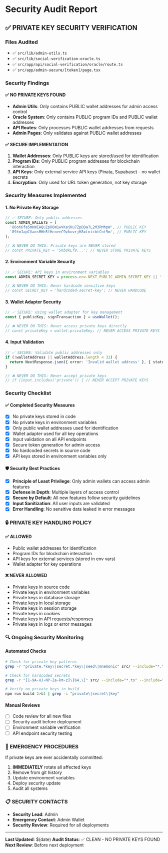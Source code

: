 # Security Audit Report

## ✅ PRIVATE KEY SECURITY VERIFICATION

### Files Audited
- ✅ `src/lib/admin-utils.ts`
- ✅ `src/lib/social-verification-oracle.ts`
- ✅ `src/app/api/social-verification/oracle/route.ts`
- ✅ `src/app/admin-secure/[token]/page.tsx`

### Security Findings

#### ✅ NO PRIVATE KEYS FOUND
- **Admin Utils**: Only contains PUBLIC wallet addresses for admin access control
- **Oracle System**: Only contains PUBLIC program IDs and PUBLIC wallet addresses
- **API Routes**: Only processes PUBLIC wallet addresses from requests
- **Admin Pages**: Only validates against PUBLIC wallet addresses

#### ✅ SECURE IMPLEMENTATION
1. **Wallet Addresses**: Only PUBLIC keys are stored/used for identification
2. **Program IDs**: Only PUBLIC program addresses for blockchain interaction
3. **API Keys**: Only external service API keys (Pinata, Supabase) - no wallet secrets
4. **Encryption**: Only used for URL token generation, not key storage

### Security Measures Implemented

#### 1. **No Private Key Storage**
```typescript
// ✅ SECURE: Only public addresses
const ADMIN_WALLETS = [
  '86oK6fa5mKWEAQuZpR6W1wVKajKu7ZpDBa7L2M3RMhpW', // PUBLIC KEY
  '89fmJapCVaosMHh5fHcoeeC9vkuvrjH8xLnicbtCnt5m', // PUBLIC KEY
];

// ❌ NEVER DO THIS: Private keys are NEVER stored
// const PRIVATE_KEY = '5Kb8kLf9...'; // NEVER STORE PRIVATE KEYS
```

#### 2. **Environment Variable Security**
```typescript
// ✅ SECURE: API keys in environment variables
const ADMIN_SECRET_KEY = process.env.NEXT_PUBLIC_ADMIN_SECRET_KEY || 'fallback';

// ❌ NEVER DO THIS: Never hardcode sensitive keys
// const SECRET_KEY = 'hardcoded-secret-key'; // NEVER HARDCODE
```

#### 3. **Wallet Adapter Security**
```typescript
// ✅ SECURE: Using wallet adapter for key management
const { publicKey, signTransaction } = useWallet();

// ❌ NEVER DO THIS: Never access private keys directly
// const privateKey = wallet.privateKey; // NEVER ACCESS PRIVATE KEYS
```

#### 4. **Input Validation**
```typescript
// ✅ SECURE: Validate public addresses only
if (!walletAddress || walletAddress.length < 32) {
  return NextResponse.json({ error: 'Invalid wallet address' }, { status: 400 });
}

// ❌ NEVER DO THIS: Never accept private keys
// if (input.includes('private')) { // NEVER ACCEPT PRIVATE KEYS
```

### Security Checklist

#### ✅ Completed Security Measures
- [x] No private keys stored in code
- [x] No private keys in environment variables
- [x] Only public wallet addresses used for identification
- [x] Wallet adapter used for all key operations
- [x] Input validation on all API endpoints
- [x] Secure token generation for admin access
- [x] No hardcoded secrets in source code
- [x] API keys stored in environment variables only

#### 🛡️ Security Best Practices
- [x] **Principle of Least Privilege**: Only admin wallets can access admin features
- [x] **Defense in Depth**: Multiple layers of access control
- [x] **Secure by Default**: All new features follow security guidelines
- [x] **Input Sanitization**: All user inputs are validated
- [x] **Error Handling**: No sensitive data leaked in error messages

### 🔒 PRIVATE KEY HANDLING POLICY

#### ✅ ALLOWED
- Public wallet addresses for identification
- Program IDs for blockchain interaction
- API keys for external services (stored in env vars)
- Wallet adapter for key operations

#### ❌ NEVER ALLOWED
- Private keys in source code
- Private keys in environment variables
- Private keys in database storage
- Private keys in local storage
- Private keys in session storage
- Private keys in cookies
- Private keys in API requests/responses
- Private keys in logs or error messages

### 🔍 Ongoing Security Monitoring

#### Automated Checks
```bash
# Check for private key patterns
grep -r "private.*key\|secret.*key\|seed\|mnemonic" src/ --include="*.ts" --include="*.tsx"

# Check for hardcoded secrets
grep -r "[1-9A-HJ-NP-Za-km-z]\{64,\}" src/ --include="*.ts" --include="*.tsx"

# Verify no private keys in build
npm run build 2>&1 | grep -i "private\|secret\|key"
```

#### Manual Reviews
- [ ] Code review for all new files
- [ ] Security audit before deployment
- [ ] Environment variable verification
- [ ] API endpoint security testing

### 🚨 EMERGENCY PROCEDURES

If private keys are ever accidentally committed:
1. **IMMEDIATELY** rotate all affected keys
2. Remove from git history
3. Update environment variables
4. Deploy security update
5. Audit all systems

### 📋 SECURITY CONTACTS

- **Security Lead**: Admin
- **Emergency Contact**: Admin Wallet
- **Security Review**: Required for all deployments

---

**Last Updated**: $(date)
**Audit Status**: ✅ CLEAN - NO PRIVATE KEYS FOUND
**Next Review**: Before next deployment
